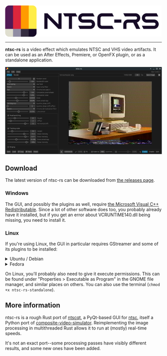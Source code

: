 <p align="center">
    <picture>
        <source media="(prefers-color-scheme: dark)" srcset="./docs/img/logo-darkmode.svg">
        <img alt="ntsc-rs logo" src="./docs/img/logo-lightmode.svg">
    </picture>
</p>

---

**ntsc-rs** is a video effect which emulates NTSC and VHS video artifacts. It can be used as an After Effects, Premiere, or OpenFX plugin, or as a standalone application.

![Screenshot of the ntsc-rs standalone application](./docs/img/appdemo.png)

## Download

The latest version of ntsc-rs can be downloaded from [the releases page](https://github.com/valadaptive/ntsc-rs/releases).

### Windows

The GUI, and possibly the plugins as well, require [the Microsoft Visual C++ Redistributable](https://learn.microsoft.com/en-US/cpp/windows/latest-supported-vc-redist?view=msvc-170#visual-studio-2015-2017-2019-and-2022). Since a lot of other software does too, you probably already have it installed, but if you get an error about VCRUNTIME140.dll being missing, you need to install it.

### Linux

If you're using Linux, the GUI in particular requires GStreamer and some of its plugins to be installed:

<details>
<summary>Ubuntu / Debian</summary>

```bash
$ sudo apt-get install libgstreamer1.0 gstreamer1.0-plugins-base gstreamer1.0-plugins-good gstreamer1.0-plugins-bad gstreamer1.0-plugins-ugly gstreamer1.0-libav gstreamer1.0-alsa
```
</details>

<details>
<summary>Fedora</summary>

In order to decode and encode H.264 video, you'll need packages from the [RPM Fusion "free" repository](https://rpmfusion.org/Configuration).

After enabling the RPM Fusion "free" repository:

```bash
$ sudo dnf install gstreamer1 gstreamer1-plugins-base gstreamer1-plugins-good gstreamer1-plugins-bad-free gstreamer1-plugins-bad-freeworld gstreamer1-plugins-ugly gstreamer1-plugin-libav libavcodec-freeworld
```
</details>

On Linux, you'll probably also need to give it execute permissions. This can be found under "Properties > Executable as Program" in the GNOME file manager, and similar places on others. You can also use the terminal (`chmod +x ntsc-rs-standalone`).

## More information

ntsc-rs is a rough Rust port of [ntscqt](https://github.com/JargeZ/ntscqt), a PyQt-based GUI for [ntsc](https://github.com/zhuker/ntsc), itself a Python port of [composite-video-simulator](https://github.com/joncampbell123/composite-video-simulator). Reimplementing the image processing in multithreaded Rust allows it to run at (mostly) real-time speeds.

It's not an exact port--some processing passes have visibly different results, and some new ones have been added.
